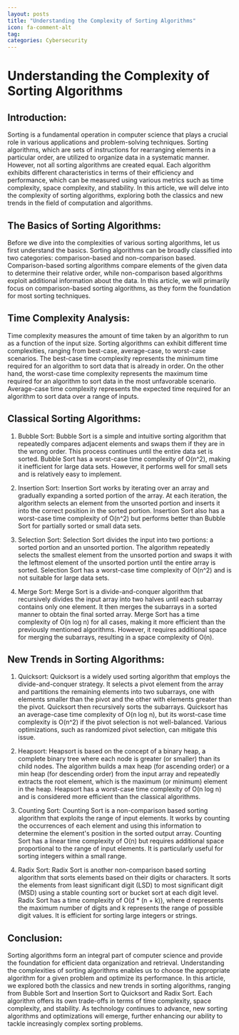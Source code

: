 ```yaml
---
layout: posts
title: "Understanding the Complexity of Sorting Algorithms"
icon: fa-comment-alt
tag:      
categories: Cybersecurity
---
```



# Understanding the Complexity of Sorting Algorithms

## Introduction:
Sorting is a fundamental operation in computer science that plays a crucial role in various applications and problem-solving techniques. Sorting algorithms, which are sets of instructions for rearranging elements in a particular order, are utilized to organize data in a systematic manner. However, not all sorting algorithms are created equal. Each algorithm exhibits different characteristics in terms of their efficiency and performance, which can be measured using various metrics such as time complexity, space complexity, and stability. In this article, we will delve into the complexity of sorting algorithms, exploring both the classics and new trends in the field of computation and algorithms.

## The Basics of Sorting Algorithms:
Before we dive into the complexities of various sorting algorithms, let us first understand the basics. Sorting algorithms can be broadly classified into two categories: comparison-based and non-comparison based. Comparison-based sorting algorithms compare elements of the given data to determine their relative order, while non-comparison based algorithms exploit additional information about the data. In this article, we will primarily focus on comparison-based sorting algorithms, as they form the foundation for most sorting techniques.

## Time Complexity Analysis:
Time complexity measures the amount of time taken by an algorithm to run as a function of the input size. Sorting algorithms can exhibit different time complexities, ranging from best-case, average-case, to worst-case scenarios. The best-case time complexity represents the minimum time required for an algorithm to sort data that is already in order. On the other hand, the worst-case time complexity represents the maximum time required for an algorithm to sort data in the most unfavorable scenario. Average-case time complexity represents the expected time required for an algorithm to sort data over a range of inputs.

## Classical Sorting Algorithms:
1. Bubble Sort:
Bubble Sort is a simple and intuitive sorting algorithm that repeatedly compares adjacent elements and swaps them if they are in the wrong order. This process continues until the entire data set is sorted. Bubble Sort has a worst-case time complexity of O(n^2), making it inefficient for large data sets. However, it performs well for small sets and is relatively easy to implement.

2. Insertion Sort:
Insertion Sort works by iterating over an array and gradually expanding a sorted portion of the array. At each iteration, the algorithm selects an element from the unsorted portion and inserts it into the correct position in the sorted portion. Insertion Sort also has a worst-case time complexity of O(n^2) but performs better than Bubble Sort for partially sorted or small data sets.

3. Selection Sort:
Selection Sort divides the input into two portions: a sorted portion and an unsorted portion. The algorithm repeatedly selects the smallest element from the unsorted portion and swaps it with the leftmost element of the unsorted portion until the entire array is sorted. Selection Sort has a worst-case time complexity of O(n^2) and is not suitable for large data sets.

4. Merge Sort:
Merge Sort is a divide-and-conquer algorithm that recursively divides the input array into two halves until each subarray contains only one element. It then merges the subarrays in a sorted manner to obtain the final sorted array. Merge Sort has a time complexity of O(n log n) for all cases, making it more efficient than the previously mentioned algorithms. However, it requires additional space for merging the subarrays, resulting in a space complexity of O(n).

## New Trends in Sorting Algorithms:
1. Quicksort:
Quicksort is a widely used sorting algorithm that employs the divide-and-conquer strategy. It selects a pivot element from the array and partitions the remaining elements into two subarrays, one with elements smaller than the pivot and the other with elements greater than the pivot. Quicksort then recursively sorts the subarrays. Quicksort has an average-case time complexity of O(n log n), but its worst-case time complexity is O(n^2) if the pivot selection is not well-balanced. Various optimizations, such as randomized pivot selection, can mitigate this issue.

2. Heapsort:
Heapsort is based on the concept of a binary heap, a complete binary tree where each node is greater (or smaller) than its child nodes. The algorithm builds a max heap (for ascending order) or a min heap (for descending order) from the input array and repeatedly extracts the root element, which is the maximum (or minimum) element in the heap. Heapsort has a worst-case time complexity of O(n log n) and is considered more efficient than the classical algorithms.

3. Counting Sort:
Counting Sort is a non-comparison based sorting algorithm that exploits the range of input elements. It works by counting the occurrences of each element and using this information to determine the element's position in the sorted output array. Counting Sort has a linear time complexity of O(n) but requires additional space proportional to the range of input elements. It is particularly useful for sorting integers within a small range.

4. Radix Sort:
Radix Sort is another non-comparison based sorting algorithm that sorts elements based on their digits or characters. It sorts the elements from least significant digit (LSD) to most significant digit (MSD) using a stable counting sort or bucket sort at each digit level. Radix Sort has a time complexity of O(d * (n + k)), where d represents the maximum number of digits and k represents the range of possible digit values. It is efficient for sorting large integers or strings.

## Conclusion:
Sorting algorithms form an integral part of computer science and provide the foundation for efficient data organization and retrieval. Understanding the complexities of sorting algorithms enables us to choose the appropriate algorithm for a given problem and optimize its performance. In this article, we explored both the classics and new trends in sorting algorithms, ranging from Bubble Sort and Insertion Sort to Quicksort and Radix Sort. Each algorithm offers its own trade-offs in terms of time complexity, space complexity, and stability. As technology continues to advance, new sorting algorithms and optimizations will emerge, further enhancing our ability to tackle increasingly complex sorting problems.